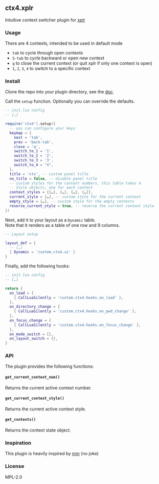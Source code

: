 ## ctx4.xplr

Intuitive context switcher plugin for [xplr](https://github.com/sayanarijit/xplr)

### Usage

There are 4 contexts, intended to be used in default mode

- `tab` to cycle through open contexts
- `S-tab` to cycle backward or open new context
- `q` to close the current context (or quit xplr if only one context is open)
- `1`, `2`, `3`, `4` to switch to a specific context

### Install

Clone the repo into your plugin directory, see the
[doc](https://xplr.dev/en/installing-plugins).

Call the `setup` function. Optionally you can override the
defaults.

```lua
-- init.lua config
-- […]

require('ctx4').setup({
  -- you can configure your keys
  keymap = {
    next = 'tab',
    prev = 'back-tab',
    close = 'q',
    switch_to_1 = '1',
    switch_to_2 = '2',
    switch_to_3 = '3',
    switch_to_4 = "4",
  },
  title = 'ctx', -- custom panel title
  no_title = false, -- disable panel title
  -- custom styles for the context numbers, this table takes 4
  -- Style objects, one for each context
  context_styles = {{…}, {…}, {…}, {…}},
  current_style = {…}, -- custom style for the current context
  empty_style = {…}, -- custom style for the empty contexts
  reverse_current_style = true, -- reverse the current context style
})
```

Next, add it to your layout as a `Dynamic` table.\
Note that it renders as a table of one row and 9 columns.

```lua
-- Layout setup

layout_def = {
  -- […]
  { Dynamic = 'custom.ctx4.ui' }
}
```

Finally, add the following hooks:

```lua
-- init.lua config
-- […]

return {
  on_load = {
    { CallLuaSilently = 'custom.ctx4.hooks.on_load' },
  },
  on_directory_change = {
    { CallLuaSilently = 'custom.ctx4.hooks.on_pwd_change' },
  },
  on_focus_change = {
    { CallLuaSilently = 'custom.ctx4.hooks.on_focus_change' },
  },
  on_mode_switch = {},
  on_layout_switch = {},
}
```

### API

The plugin provides the following functions:

#### `get_current_context_num()`

Returns the current active context number.

#### `get_current_context_style()`

Returns the current active context style.

#### `get_contexts()`

Returns the context state object.

### Inspiration

This plugin is heavily inspired by [nnn](https://github.com/jarun/nnn) (no joke)

### License

MPL-2.0
